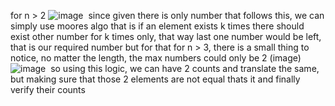 for n > 2
![image](https://user-images.githubusercontent.com/73538974/249562949-11ba2bc5-f253-4048-8f13-3a392fa9f08e.png)
​
since given there is only number that follows this, we can simply use moores algo
that is if an element exists k times there should exist other number for k times only, that way last one number would be left, that is our required number
but for that for n > 3, there is a small thing to notice, no matter the length, the max numbers could only be 2 (image)
![image](https://user-images.githubusercontent.com/73538974/249564089-09b650e0-ac82-43da-af22-5b6454f7520d.png)
​
so using this logic, we can have 2 counts and translate the same, but making sure that those 2 elements are not equal thats it and finally verify their counts
